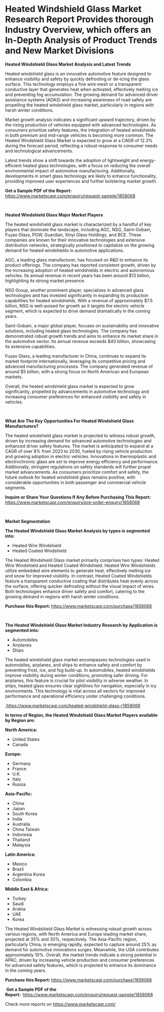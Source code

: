 <p><h1>Heated Windshield Glass Market Research Report Provides thorough Industry Overview, which offers an In-Depth Analysis of Product Trends and New Market Divisions</h1></p><p><strong>Heated Windshield Glass Market Analysis and Latest Trends</strong></p>
<p><p>Heated windshield glass is an innovative automotive feature designed to enhance visibility and safety by quickly defrosting or de-icing the glass surface. This technology employs a fine wire mesh or a transparent conductive layer that generates heat when activated, effectively melting ice and preventing fog accumulation. The growing demand for advanced driver assistance systems (ADAS) and increasing awareness of road safety are propelling the heated windshield glass market, particularly in regions with harsh winter conditions.</p><p>Market growth analysis indicates a significant upward trajectory, driven by the rising production of vehicles equipped with advanced technologies. As consumers prioritize safety features, the integration of heated windshields in both premium and mid-range vehicles is becoming more common. The Heated Windshield Glass Market is expected to grow at a CAGR of 12.3% during the forecast period, reflecting a robust response to consumer needs and technological advancements.</p><p>Latest trends show a shift towards the adoption of lightweight and energy-efficient heated glass technologies, with a focus on reducing the overall environmental impact of automotive manufacturing. Additionally, developments in smart glass technology are likely to enhance functionality, providing improved user experiences and further bolstering market growth.</p></p>
<p><strong>Get a Sample PDF of the Report:&nbsp;</strong> <a href="https://www.marketscagr.com/enquiry/request-sample/1858068?utm_campaign=2882&utm_medium=2&utm_source=Github&utm_content=ia&utm_term=02042025&utm_id=heated-windshield-glass">https://www.marketscagr.com/enquiry/request-sample/1858068</a></p>
<p>&nbsp;</p>
<p><strong>Heated Windshield Glass Major Market Players</strong></p>
<p><p>The heated windshield glass market is characterized by a handful of key players that dominate the landscape, including AGC, NSG, Saint-Gobain, Fuyao Glass, PGW, Guardian, Xinyi Glass Holdings, and BCE. These companies are known for their innovative technologies and extensive distribution networks, strategically positioned to capitalize on the growing demand for heated windshields in automotive applications.</p><p>AGC, a leading glass manufacturer, has focused on R&D to enhance its product offerings. The company has reported consistent growth, driven by the increasing adoption of heated windshields in electric and autonomous vehicles. Its annual revenue in recent years has been around $13 billion, highlighting its strong market presence.</p><p>NSG Group, another prominent player, specializes in advanced glass technologies and has invested significantly in expanding its production capabilities for heated windshields. With a revenue of approximately $7.5 billion, NSG is well-poised for growth as it targets the electric vehicle segment, which is expected to drive demand dramatically in the coming years.</p><p>Saint-Gobain, a major global player, focuses on sustainability and innovative solutions, including heated glass technologies. The company has demonstrated robust growth trends and aims to enhance its market share in the automotive sector. Its annual revenue exceeds $40 billion, showcasing its extensive capabilities.</p><p>Fuyao Glass, a leading manufacturer in China, continues to expand its market footprint internationally, leveraging its competitive pricing and advanced manufacturing processes. The company generated revenue of around $5 billion, with a strong focus on North American and European markets.</p><p>Overall, the heated windshield glass market is expected to grow significantly, propelled by advancements in automotive technology and increasing consumer preferences for enhanced visibility and safety in vehicles.</p></p>
<p>&nbsp;</p>
<p><strong>What Are The Key Opportunities For Heated Windshield Glass Manufacturers?</strong></p>
<p><p>The heated windshield glass market is projected to witness robust growth, driven by increasing demand for advanced automotive technologies and enhanced driver safety features. The market is anticipated to expand at a CAGR of over 8% from 2023 to 2030, fueled by rising vehicle production and growing adoption in electric vehicles. Innovations in thermoplastic and electrochromic glass are set to improve energy efficiency and performance. Additionally, stringent regulations on safety standards will further propel market advancements. As consumers prioritize comfort and safety, the future outlook for heated windshield glass remains positive, with considerable opportunities in both passenger and commercial vehicle segments.</p></p>
<p><strong>Inquire or Share Your Questions If Any Before Purchasing This Report:</strong> <a href="https://www.marketscagr.com/enquiry/pre-order-enquiry/1858068?utm_campaign=2882&utm_medium=2&utm_source=Github&utm_content=ia&utm_term=02042025&utm_id=heated-windshield-glass">https://www.marketscagr.com/enquiry/pre-order-enquiry/1858068</a></p>
<p>&nbsp;</p>
<p><strong>Market Segmentation</strong></p>
<p><strong>The Heated Windshield Glass Market Analysis by types is segmented into:</strong></p>
<p><ul><li>Heated Wire Windshield</li><li>Heated Coated Windshield</li></ul></p>
<p><p>The Heated Windshield Glass market primarily comprises two types: Heated Wire Windshield and Heated Coated Windshield. Heated Wire Windshields utilize embedded wire elements to generate heat, effectively melting ice and snow for improved visibility. In contrast, Heated Coated Windshields feature a transparent conductive coating that distributes heat evenly across the surface, offering quicker defrosting without the visual impact of wires. Both technologies enhance driver safety and comfort, catering to the growing demand in regions with harsh winter conditions.</p></p>
<p><strong>Purchase this Report:&nbsp;</strong><a href="https://www.marketscagr.com/purchase/1858068?utm_campaign=2882&utm_medium=2&utm_source=Github&utm_content=ia&utm_term=02042025&utm_id=heated-windshield-glass">https://www.marketscagr.com/purchase/1858068</a></p>
<p>&nbsp;</p>
<p><strong>The Heated Windshield Glass Market Industry Research by Application is segmented into:</strong></p>
<p><ul><li>Automobiles</li><li>Airplanes</li><li>Ships</li></ul></p>
<p><p>The heated windshield glass market encompasses technologies used in automobiles, airplanes, and ships to enhance safety and comfort by preventing frost, ice, and fog build-up. In automobiles, heated windshields improve visibility during winter conditions, promoting safer driving. For airplanes, this feature is crucial for pilot visibility in adverse weather. In ships, heated glass ensures clear sightlines for navigation, especially in icy environments. This technology is vital across all sectors for improved performance and operational efficiency under challenging conditions.</p></p>
<p><a href="https://www.marketscagr.com/heated-windshield-glass-r1858068?utm_campaign=2882&utm_medium=2&utm_source=Github&utm_content=ia&utm_term=02042025&utm_id=heated-windshield-glass">&nbsp;https://www.marketscagr.com/heated-windshield-glass-r1858068</a></p>
<p><strong>In terms of Region, the Heated Windshield Glass Market Players available by Region are:</strong></p>
<p>
    <p> <strong> North America: </strong>
        <ul>
            <li>United States</li>
            <li>Canada</li>
        </ul>
        </p> 
    <p> <strong> Europe: </strong>
        <ul>
            <li>Germany</li>
            <li>France</li>
            <li>U.K.</li>
            <li>Italy</li>
            <li>Russia</li>
        </ul>
        </p> 
    <p> <strong> Asia-Pacific: </strong>
        <ul>
            <li>China</li>
            <li>Japan</li>
            <li>South Korea</li>
            <li>India</li>
            <li>Australia</li>
            <li>China Taiwan</li>
            <li>Indonesia</li>
            <li>Thailand</li>
            <li>Malaysia</li>
        </ul>
        </p> 
    <p> <strong> Latin America: </strong>
        <ul>
            <li>Mexico</li>
            <li>Brazil</li>
            <li>Argentina Korea</li>
            <li>Colombia</li>
        </ul>
        </p> 
    <p> <strong> Middle East & Africa: </strong>
        <ul>
            <li>Turkey</li>
            <li>Saudi</li>
            <li>Arabia</li>
            <li>UAE</li>
            <li>Korea</li>
        </ul>
    </p>
    </p>
<p><p>The Heated Windshield Glass Market is witnessing robust growth across various regions, with North America and Europe leading market share, projected at 35% and 30%, respectively. The Asia-Pacific region, particularly China, is emerging rapidly, expected to capture around 25% as demand for automotive innovations surges. Meanwhile, the USA contributes approximately 10%. Overall, the market trends indicate a strong potential in APAC, driven by increasing vehicle production and consumer preferences for advanced safety features, which is projected to enhance its dominance in the coming years.</p></p>
<p><strong>Purchase this Report: </strong><a href="https://www.marketscagr.com/purchase/1858068?utm_campaign=2882&utm_medium=2&utm_source=Github&utm_content=ia&utm_term=02042025&utm_id=heated-windshield-glass">https://www.marketscagr.com/purchase/1858068</a></p>
<p>&nbsp;<strong>Get a Sample PDF of the Report:&nbsp;&nbsp;</strong><a href="https://www.marketscagr.com/enquiry/request-sample/1858068?utm_campaign=2882&utm_medium=2&utm_source=Github&utm_content=ia&utm_term=02042025&utm_id=heated-windshield-glass">https://www.marketscagr.com/enquiry/request-sample/1858068</a></p>
<p><strong></strong></p>
<p>Check more reports on <a href="https://www.marketscagr.com/?utm_campaign=2882&utm_medium=2&utm_source=Github&utm_content=ia&utm_term=02042025&utm_id=heated-windshield-glass">https://www.marketscagr.com/</a></p>